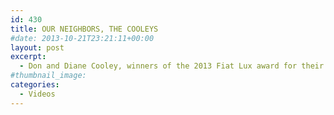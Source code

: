 ```yaml
---
id: 430
title: OUR NEIGHBORS, THE COOLEYS
#date: 2013-10-21T23:21:11+00:00
layout: post
excerpt:
  - Don and Diane Cooley, winners of the 2013 Fiat Lux award for their longstanding passion, commitment, and support to UC Santa Cruz.
#thumbnail_image:
categories:
  - Videos
---
```

